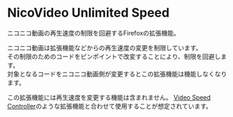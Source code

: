 # NicoVideo Unlimited Speed

ニコニコ動画の再生速度の制限を回避するFirefoxの拡張機能。

ニコニコ動画は拡張機能などからの再生速度の変更を制限しています。  
その制限のためのコードをピンポイントで改変することにより、制限を回避します。  
対象となるコードをニコニコ動画側が変更するとこの拡張機能は機能しなくなります。

この拡張機能には再生速度を変更する機能は含まれません。
[Video Speed Controller](https://addons.mozilla.org/en-US/firefox/addon/videospeed/)のような拡張機能と合わせて使用することが想定されています。